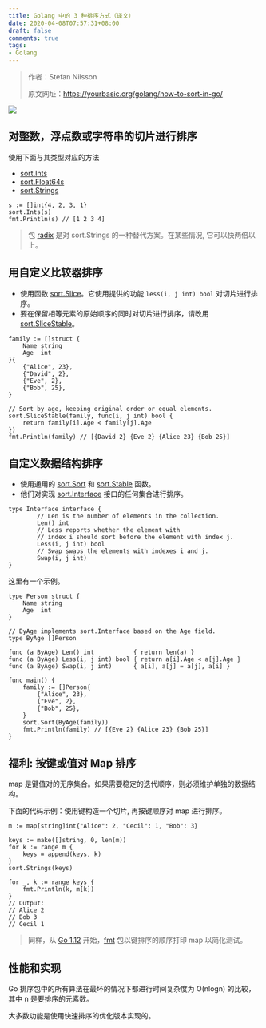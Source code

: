 ```yaml
---
title: Golang 中的 3 种排序方式（译文）
date: 2020-04-08T07:57:31+08:00
draft: false
comments: true
tags: 
- Golang
---
```


> 作者：Stefan Nilsson
> 
> 原文网址：https://yourbasic.org/golang/how-to-sort-in-go/

![](http://oss.yuguo.im/blog/202004/sorted-ring-binders.jpg)

## 对整数，浮点数或字符串的切片进行排序

使用下面与其类型对应的方法

- [sort.Ints](https://golang.org/pkg/sort/#Ints "sort.Ints")
- [sort.Float64s](https://golang.org/pkg/sort/#Float64s "sort.Float64s")
- [sort.Strings](https://golang.org/pkg/sort/#Strings "sort.Strings")

```
s := []int{4, 2, 3, 1}
sort.Ints(s)
fmt.Println(s) // [1 2 3 4]
```

> 包 [radix](https://godoc.org/github.com/yourbasic/radix "radix") 是对 sort.Strings 的一种替代方案。在某些情况, 它可以快两倍以上。


## 用自定义比较器排序

- 使用函数 [sort.Slice](https://golang.org/pkg/sort/#Slice "sort.Slice")。它使用提供的功能 `less(i, j int) bool` 对切片进行排序。
- 要在保留相等元素的原始顺序的同时对切片进行排序，请改用 [sort.SliceStable](https://golang.org/pkg/sort/#SliceStable "sort.SliceStable")。

```
family := []struct {
    Name string
    Age  int
}{
    {"Alice", 23},
    {"David", 2},
    {"Eve", 2},
    {"Bob", 25},
}

// Sort by age, keeping original order or equal elements.
sort.SliceStable(family, func(i, j int) bool {
    return family[i].Age < family[j].Age
})
fmt.Println(family) // [{David 2} {Eve 2} {Alice 23} {Bob 25}]
```

## 自定义数据结构排序

- 使用通用的 [sort.Sort](https://golang.org/pkg/sort/#Sort "sort.Sort") 和 [sort.Stable](https://golang.org/pkg/sort/#Stable "sort.Stable") 函数。
- 他们对实现 [sort.Interface](https://golang.org/pkg/sort/#Interface "sort.Interface") 接口的任何集合进行排序。

```
type Interface interface {
        // Len is the number of elements in the collection.
        Len() int
        // Less reports whether the element with
        // index i should sort before the element with index j.
        Less(i, j int) bool
        // Swap swaps the elements with indexes i and j.
        Swap(i, j int)
}
```

这里有一个示例。
```
type Person struct {
    Name string
    Age  int
}

// ByAge implements sort.Interface based on the Age field.
type ByAge []Person

func (a ByAge) Len() int           { return len(a) }
func (a ByAge) Less(i, j int) bool { return a[i].Age < a[j].Age }
func (a ByAge) Swap(i, j int)      { a[i], a[j] = a[j], a[i] }

func main() {
    family := []Person{
        {"Alice", 23},
        {"Eve", 2},
        {"Bob", 25},
    }
    sort.Sort(ByAge(family))
    fmt.Println(family) // [{Eve 2} {Alice 23} {Bob 25}]
}
```

## 福利: 按键或值对 Map 排序
map 是键值对的无序集合。如果需要稳定的迭代顺序，则必须维护单独的数据结构。

下面的代码示例：使用键构造一个切片, 再按键顺序对 map 进行排序。
```
m := map[string]int{"Alice": 2, "Cecil": 1, "Bob": 3}

keys := make([]string, 0, len(m))
for k := range m {
    keys = append(keys, k)
}
sort.Strings(keys)

for _, k := range keys {
    fmt.Println(k, m[k])
}
// Output:
// Alice 2
// Bob 3
// Cecil 1
```

> 同样，从 [Go 1.12](https://tip.golang.org/doc/go1.12 "Go 1.12 Tip") 开始，[fmt](https://golang.org/pkg/fmt/ "fmt") 包以键排序的顺序打印 map 以简化测试。


## 性能和实现
Go 排序包中的所有算法在最坏的情况下都进行时间复杂度为 O(nlogn) 的比较，其中 n 是要排序的元素数。

大多数功能是使用快速排序的优化版本实现的。
